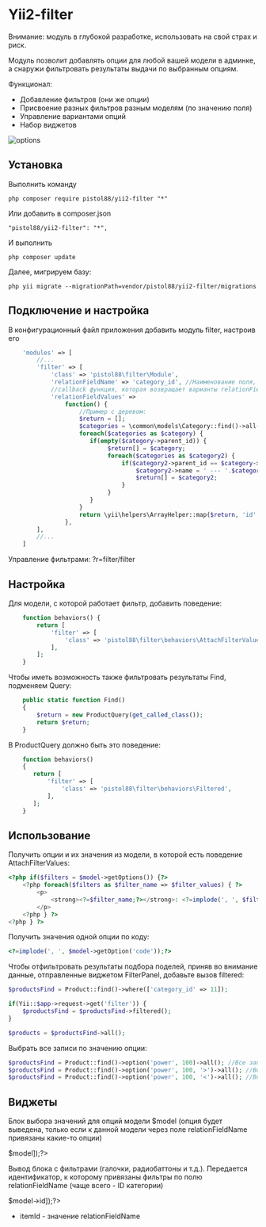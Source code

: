 Yii2-filter
==========
Внимание: модуль в глубокой разработке, использовать на свой страх и риск.

Модуль позволит добавлять опции для любой вашей модели в админке, а снаружи фильтровать результаты выдачи по выбранным опциям.

Функционал:

* Добавление фильтров (они же опции)
* Присвоение разных фильтров разным моделям (по значению поля)
* Управление вариантами опций
* Набор виджетов

![options](https://cloud.githubusercontent.com/assets/8104605/15528166/cfe6a88c-225a-11e6-8667-133de2da2dbe.png)

Установка
---------------------------------
Выполнить команду

```
php composer require pistol88/yii2-filter "*"
```

Или добавить в composer.json

```
"pistol88/yii2-filter": "*",
```

И выполнить

```
php composer update
```

Далее, мигрируем базу:

```
php yii migrate --migrationPath=vendor/pistol88/yii2-filter/migrations
```

Подключение и настройка
---------------------------------
В конфигурационный файл приложения добавить модуль filter, настроив его

```php
    'modules' => [
        //...
        'filter' => [
            'class' => 'pistol88\filter\Module',
            'relationFieldName' => 'category_id', //Наименование поля, по значению которого будут привязыватья опции
            //callback функция, которая возвращает варианты relationFieldName
            'relationFieldValues' =>
                function() {
                    //Пример с деревом:
                    $return = [];
                    $categories = \common\models\Category::find()->all();
                    foreach($categories as $category) {
                       if(empty($category->parent_id)) {
                            $return[] = $category;
                            foreach($categories as $category2) {
                                if($category2->parent_id == $category->id) {
                                    $category2->name = ' --- '.$category2->name;
                                    $return[] = $category2;
                                }
                            }
                       }
                    }
                    return \yii\helpers\ArrayHelper::map($return, 'id', 'name');
                },
        ],
        //...
    ]
```

Управление фильтрами: ?r=filter/filter

Настройка
---------------------------------
Для модели, с которой работает фильтр, добавить поведение:

```php
    function behaviors() {
        return [
            'filter' => [
                'class' => 'pistol88\filter\behaviors\AttachFilterValues',
            ],
        ];
    }
```

Чтобы иметь возможность также фильтровать результаты Find, подменяем Query:

```php
    public static function Find()
    {
        $return = new ProductQuery(get_called_class());
        return $return;
    }
```

В ProductQuery должно быть это поведение:

```php
    function behaviors()
    {
       return [
           'filter' => [
               'class' => 'pistol88\filter\behaviors\Filtered',
           ],
       ];
    }
```

Использование
---------------------------------
Получить опции и их значения из модели, в которой есть поведение AttachFilterValues:
```php
<?php if($filters = $model->getOptions()) {?>
    <?php foreach($filters as $filter_name => $filter_values) { ?>
        <p>
            <strong><?=$filter_name;?></strong>: <?=implode(', ', $filter_values);?>
        </p>
    <?php } ?> 
<?php } ?>
```

Получить значения одной опции по коду:
```php
<?=implode(', ', $model->getOption('code'));?>
```

Чтобы отфильтровать результаты подбора поделей, приняв во внимание данные, отправленные виджетом FilterPanel, добавьте вызов filtered:

```php
$productsFind = Product::find()->where(['category_id' => 11]);

if(Yii::$app->request->get('filter')) {
    $productsFind = $productsFind->filtered();
}

$products = $productsFind->all();
```

Выбрать все записи по значению опции:

```php
$productsFind = Product::find()->option('power', 100)->all(); //Все записи с power=100
$productsFind = Product::find()->option('power', 100, '>')->all(); //Все записи с power>100
$productsFind = Product::find()->option('power', 100, '<')->all(); //Все записи с power<100
```

Виджеты
---------------------------------

Блок выбора значений для опций модели $model (опция будет выведена, только если к данной модели через поле relationFieldName привязаны какие-то опции)
<?=\pistol88\filter\widgets\Choice::widget(['model' => $model]);?>

Вывод блока с фильтрами (галочки, радиобаттоны и т.д.). Передается идентификатор, к которому привязаны фильтры по полю relationFieldName (чаще всего - ID категории)
<?=\pistol88\filter\widgets\FilterPanel::widget(['itemId' => $model->id]);?>

* itemId - значение relationFieldName
						